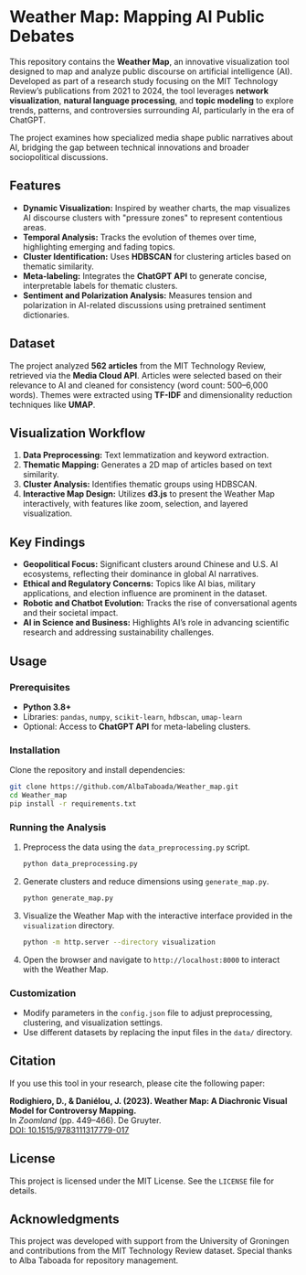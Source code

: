 
# Weather Map: Mapping AI Public Debates

This repository contains the **Weather Map**, an innovative visualization tool designed to map and analyze public discourse on artificial intelligence (AI). Developed as part of a research study focusing on the MIT Technology Review’s publications from 2021 to 2024, the tool leverages **network visualization**, **natural language processing**, and **topic modeling** to explore trends, patterns, and controversies surrounding AI, particularly in the era of ChatGPT.

The project examines how specialized media shape public narratives about AI, bridging the gap between technical innovations and broader sociopolitical discussions.

## Features

- **Dynamic Visualization:** Inspired by weather charts, the map visualizes AI discourse clusters with "pressure zones" to represent contentious areas.
- **Temporal Analysis:** Tracks the evolution of themes over time, highlighting emerging and fading topics.
- **Cluster Identification:** Uses **HDBSCAN** for clustering articles based on thematic similarity.
- **Meta-labeling:** Integrates the **ChatGPT API** to generate concise, interpretable labels for thematic clusters.
- **Sentiment and Polarization Analysis:** Measures tension and polarization in AI-related discussions using pretrained sentiment dictionaries.

## Dataset

The project analyzed **562 articles** from the MIT Technology Review, retrieved via the **Media Cloud API**. Articles were selected based on their relevance to AI and cleaned for consistency (word count: 500–6,000 words). Themes were extracted using **TF-IDF** and dimensionality reduction techniques like **UMAP**.

## Visualization Workflow

1. **Data Preprocessing:** Text lemmatization and keyword extraction.
2. **Thematic Mapping:** Generates a 2D map of articles based on text similarity.
3. **Cluster Analysis:** Identifies thematic groups using HDBSCAN.
4. **Interactive Map Design:** Utilizes **d3.js** to present the Weather Map interactively, with features like zoom, selection, and layered visualization.

## Key Findings

- **Geopolitical Focus:** Significant clusters around Chinese and U.S. AI ecosystems, reflecting their dominance in global AI narratives.
- **Ethical and Regulatory Concerns:** Topics like AI bias, military applications, and election influence are prominent in the dataset.
- **Robotic and Chatbot Evolution:** Tracks the rise of conversational agents and their societal impact.
- **AI in Science and Business:** Highlights AI’s role in advancing scientific research and addressing sustainability challenges.

## Usage

### Prerequisites

- **Python 3.8+**
- Libraries: `pandas`, `numpy`, `scikit-learn`, `hdbscan`, `umap-learn`
- Optional: Access to **ChatGPT API** for meta-labeling clusters.

### Installation

Clone the repository and install dependencies:

```bash
git clone https://github.com/AlbaTaboada/Weather_map.git
cd Weather_map
pip install -r requirements.txt
```

### Running the Analysis

1. Preprocess the data using the `data_preprocessing.py` script.
   ```bash
   python data_preprocessing.py
   ```
2. Generate clusters and reduce dimensions using `generate_map.py`.
   ```bash
   python generate_map.py
   ```
3. Visualize the Weather Map with the interactive interface provided in the `visualization` directory.
   ```bash
   python -m http.server --directory visualization
   ```

4. Open the browser and navigate to `http://localhost:8000` to interact with the Weather Map.

### Customization

- Modify parameters in the `config.json` file to adjust preprocessing, clustering, and visualization settings.
- Use different datasets by replacing the input files in the `data/` directory.

## Citation

If you use this tool in your research, please cite the following paper:

**Rodighiero, D., & Daniélou, J. (2023). Weather Map: A Diachronic Visual Model for Controversy Mapping.**  
In *Zoomland* (pp. 449–466). De Gruyter.  
[DOI: 10.1515/9783111317779-017](https://doi.org/10.1515/9783111317779-017)

## License

This project is licensed under the MIT License. See the `LICENSE` file for details.

## Acknowledgments

This project was developed with support from the University of Groningen and contributions from the MIT Technology Review dataset. Special thanks to Alba Taboada for repository management.
